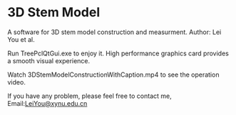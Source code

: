 # 3D Stem Model 
A software for 3D stem model construction and measurment.
Author: Lei You et al.

Run TreePclQtGui.exe to enjoy it. 
High performance graphics card provides a smooth visual experience.

Watch 3DStemModelConstructionWithCaption.mp4 to see the operation video.

If you have any problem, please feel free to contact me, Email:LeiYou@xynu.edu.cn
